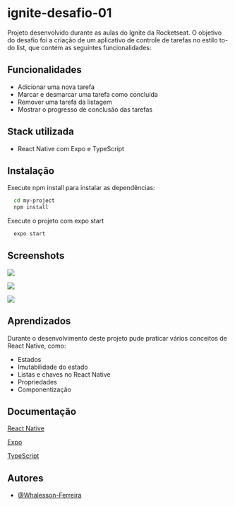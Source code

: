 
# ignite-desafio-01

Projeto desenvolvido durante as aulas do Ignite da Rocketseat. O objetivo do desafio foi a criação de um aplicativo de controle de tarefas no estilo to-do list, que contém as seguintes funcionalidades:


## Funcionalidades

- Adicionar uma nova tarefa
- Marcar e desmarcar uma tarefa como concluída
- Remover uma tarefa da listagem
- Mostrar o progresso de conclusão das tarefas



## Stack utilizada

- React Native com Expo e TypeScript


## Instalação

Execute npm install para instalar as dependências:

```bash
  cd my-project
  npm install
```

Execute o projeto com expo start

```bash
  expo start
```
    
## Screenshots
<p align="center" width="100%">
  <p width=32%%>
    <img src="https://github.com/Whalesson-Ferreira/ignite-desafio-01/blob/main/screenshots/Screenshot_20220927-190112.png?raw=true">
  </p>
  <p width=32%%>
    <img src="https://github.com/Whalesson-Ferreira/ignite-desafio-01/blob/main/screenshots/Screenshot_20220927-190141.png?raw=true">
  </p>
  <p width=32%%>
    <img src="https://github.com/Whalesson-Ferreira/ignite-desafio-01/blob/main/screenshots/Screenshot_20220927-190334.png?raw=true">
  </p>
</p>


## Aprendizados

Durante o desenvolvimento deste projeto pude praticar vários conceitos de React Native, como:

- Estados
- Imutabilidade do estado
- Listas e chaves no React Native
- Propriedades
- Componentização


## Documentação

[React Native](https://reactnative.dev/docs/components-and-apis)

[Expo](https://docs.expo.dev/)

[TypeScript](https://www.typescriptlang.org/docs/handbook/typescript-in-5-minutes.html)


## Autores

- [@Whalesson-Ferreira](https://github.com/Whalesson-Ferreira)

